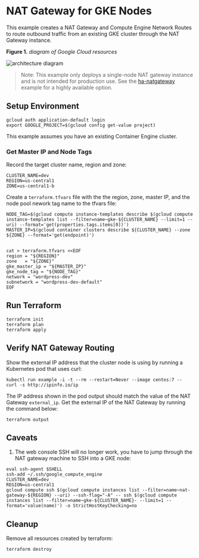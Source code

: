 # NAT Gateway for GKE Nodes

This example creates a NAT Gateway and Compute Engine Network Routes to route outbound traffic from an existing GKE cluster through the NAT Gateway instance.

**Figure 1.** *diagram of Google Cloud resources*

![architecture diagram](./diagram.png)

> Note: This example only deploys a single-node NAT gateway instance and is not intended for production use. See the [ha-natgateway](../ha-nat-gateway) example for a highly available option.

## Setup Environment

```
gcloud auth application-default login
export GOOGLE_PROJECT=$(gcloud config get-value project)
```

This example assumes you have an existing Container Engine cluster.

### Get Master IP and Node Tags

Record the target cluster name, region and zone:

```
CLUSTER_NAME=dev
REGION=us-central1
ZONE=us-central1-b
```

Create a `terraform.tfvars` file with the the region, zone, master IP, and the node pool nework tag name to the tfvars file:

```
NODE_TAG=$(gcloud compute instance-templates describe $(gcloud compute instance-templates list --filter=name~gke-${CLUSTER_NAME} --limit=1 --uri) --format='get(properties.tags.items[0])')
MASTER_IP=$(gcloud container clusters describe ${CLUSTER_NAME} --zone ${ZONE} --format='get(endpoint)')


cat > terraform.tfvars <<EOF
region = "${REGION}"
zone   = "${ZONE}"
gke_master_ip = "${MASTER_IP}"
gke_node_tag = "${NODE_TAG}"
network = "wordpress-dev"
subnetwork = "wordpress-dev-default"
EOF
```

## Run Terraform

```
terraform init
terraform plan
terraform apply
```

## Verify NAT Gateway Routing

Show the external IP address that the cluster node is using by running a Kubernetes pod that uses curl:

```
kubectl run example -i -t --rm --restart=Never --image centos:7 -- curl -s http://ipinfo.io/ip
```

The IP address shown in the pod output should match the value of the NAT Gateway `external_ip`. Get the external IP of the NAT Gateway by running the command below:

```
terraform output
```

## Caveats

1. The web console SSH will no longer work, you have to jump through the NAT gateway machine to SSH into a GKE node:

```
eval ssh-agent $SHELL
ssh-add ~/.ssh/google_compute_engine
CLUSTER_NAME=dev
REGION=us-central1
gcloud compute ssh $(gcloud compute instances list --filter=name~nat-gateway-${REGION} --uri) --ssh-flag="-A" -- ssh $(gcloud compute instances list --filter=name~gke-${CLUSTER_NAME}- --limit=1 --format='value(name)') -o StrictHostKeyChecking=no
```

## Cleanup

Remove all resources created by terraform:

```
terraform destroy
```